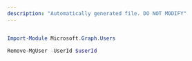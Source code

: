 ```yaml
---
description: "Automatically generated file. DO NOT MODIFY"
---
```


```powershell

Import-Module Microsoft.Graph.Users

Remove-MgUser -UserId $userId

```